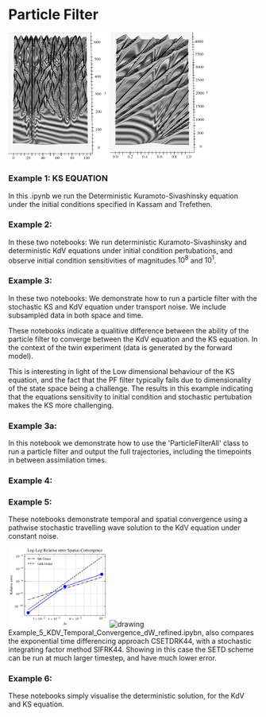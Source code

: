 # Particle Filter

<img src="Saving/Cropped_KS.png" alt="drawing" width="200"/>
<img src="Saving/Cropped_KdV.png" alt="drawing" width="200"/>

### Example 1: KS EQUATION
In this .ipynb we run the Deterministic Kuramoto-Sivashinsky equation under the initial conditions specified in Kassam and Trefethen. 

### Example 2: 
In these two notebooks: We run deterministic Kuramoto-Sivashinsky and deterministic KdV equations under initial condition pertubations, and observe initial condition sensitivities of magnitudes $10^{8}$ and $10^{1}$. 

### Example 3: 
In these two notebooks: We demonstrate how to run a particle filter with the stochastic KS and KdV equation under transport noise. We include subsampled data in both space and time. 

These notebooks indicate a qualitive difference between the ability of the particle filter to converge between the KdV equation and the KS equation. In the context of the twin experiment (data is generated by the forward model). 

This is interesting in light of the Low dimensional behaviour of the KS equation, and the fact that the PF filter typically fails due to dimensionality of the state space being a challenge. The results in this example indicating that the equations sensitivity to initial condition and stochastic pertubation makes the KS more challenging. 

### Example 3a:
In this notebook we demonstrate how to use the 'ParticleFilterAll' class to run a particle filter and output the full trajectories, including the timepoints in between assimilation times. 

### Example 4: 


### Example 5: 
These notebooks demonstrate temporal and spatial convergence using a pathwise stochastic travelling wave solution to the KdV equation under constant noise. 

<img src="Saving/convergence_space.png" alt="drawing" width="200"/>
<img src="Saving/Temporal_convergence_Refined" alt="drawing" width="200"/>
Example_5_KDV_Temporal_Convergence_dW_refined.ipybn, also compares the exponential time differencing approach CSETDRK44, with a stochastic integrating factor method SIFRK44. Showing in this case the SETD scheme can be run at much larger timestep, and have much lower error. 

### Example 6: 
These notebooks simply visualise the deterministic solution, for the KdV and KS equation. 